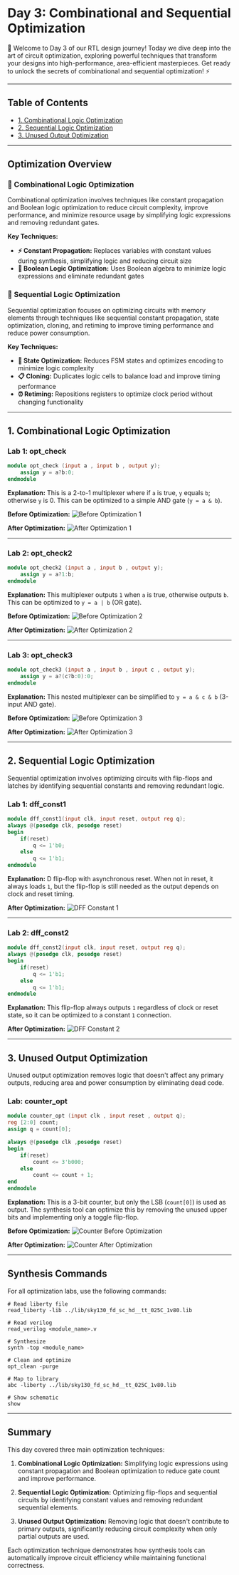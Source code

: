 # Day 3: Combinational and Sequential Optimization

🚀 Welcome to Day 3 of our RTL design journey! Today we dive deep into the art of circuit optimization, exploring powerful techniques that transform your designs into high-performance, area-efficient masterpieces. Get ready to unlock the secrets of combinational and sequential optimization! ⚡

---

## Table of Contents

- [1. Combinational Logic Optimization](#1-combinational-logic-optimization)
- [2. Sequential Logic Optimization](#2-sequential-logic-optimization)
- [3. Unused Output Optimization](#3-unused-output-optimization)

---

## Optimization Overview

### 🚀 Combinational Logic Optimization
Combinational optimization involves techniques like constant propagation and Boolean logic optimization to reduce circuit complexity, improve performance, and minimize resource usage by simplifying logic expressions and removing redundant gates.

**Key Techniques:**
- **⚡ Constant Propagation:** Replaces variables with constant values during synthesis, simplifying logic and reducing circuit size
- **🔧 Boolean Logic Optimization:** Uses Boolean algebra to minimize logic expressions and eliminate redundant gates

### 🎯 Sequential Logic Optimization
Sequential optimization focuses on optimizing circuits with memory elements through techniques like sequential constant propagation, state optimization, cloning, and retiming to improve timing performance and reduce power consumption.

**Key Techniques:**
- **🔄 State Optimization:** Reduces FSM states and optimizes encoding to minimize logic complexity
- **📋 Cloning:** Duplicates logic cells to balance load and improve timing performance
- **⏰ Retiming:** Repositions registers to optimize clock period without changing functionality

---

## 1. Combinational Logic Optimization

### Lab 1: opt_check

```verilog
module opt_check (input a , input b , output y);
	assign y = a?b:0;
endmodule
```

**Explanation:** This is a 2-to-1 multiplexer where if `a` is true, `y` equals `b`; otherwise `y` is 0. This can be optimized to a simple AND gate (`y = a & b`).

**Before Optimization:**
![Before Optimization 1](/home/anuj-loyare/RTL-TO-GDSII/Week1/Day3/images/Before_Optimization_1.png)

**After Optimization:**
![After Optimization 1](/home/anuj-loyare/RTL-TO-GDSII/Week1/Day3/images/After_Optimization_1.png)

---

### Lab 2: opt_check2

```verilog
module opt_check2 (input a , input b , output y);
	assign y = a?1:b;
endmodule
```

**Explanation:** This multiplexer outputs `1` when `a` is true, otherwise outputs `b`. This can be optimized to `y = a | b` (OR gate).

**Before Optimization:**
![Before Optimization 2](/home/anuj-loyare/RTL-TO-GDSII/Week1/Day3/images/Before_Optimization_2.png)

**After Optimization:**
![After Optimization 2](/home/anuj-loyare/RTL-TO-GDSII/Week1/Day3/images/After_Optimization_2.png)

---

### Lab 3: opt_check3

```verilog
module opt_check3 (input a , input b , input c , output y);
	assign y = a?(c?b:0):0;
endmodule
```

**Explanation:** This nested multiplexer can be simplified to `y = a & c & b` (3-input AND gate).

**Before Optimization:**
![Before Optimization 3](/home/anuj-loyare/RTL-TO-GDSII/Week1/Day3/images/Before_Optimization_3.png)

**After Optimization:**
![After Optimization 3](/home/anuj-loyare/RTL-TO-GDSII/Week1/Day3/images/After_Optimization_3.png)

---

## 2. Sequential Logic Optimization

Sequential optimization involves optimizing circuits with flip-flops and latches by identifying sequential constants and removing redundant logic.

### Lab 1: dff_const1

```verilog
module dff_const1(input clk, input reset, output reg q);
always @(posedge clk, posedge reset)
begin
	if(reset)
		q <= 1'b0;
	else
		q <= 1'b1;
endmodule
```

**Explanation:** D flip-flop with asynchronous reset. When not in reset, it always loads `1`, but the flip-flop is still needed as the output depends on clock and reset timing.

**After Optimization:**
![DFF Constant 1](/home/anuj-loyare/RTL-TO-GDSII/Week1/Day3/images/After_optimization_DFF_1.png)

---

### Lab 2: dff_const2

```verilog
module dff_const2(input clk, input reset, output reg q);
always @(posedge clk, posedge reset)
begin
	if(reset)
		q <= 1'b1;
	else
		q <= 1'b1;
endmodule
```

**Explanation:** This flip-flop always outputs `1` regardless of clock or reset state, so it can be optimized to a constant `1` connection.

**After Optimization:**
![DFF Constant 2](/home/anuj-loyare/RTL-TO-GDSII/Week1/Day3/images/DFF_2.png)

---

## 3. Unused Output Optimization

Unused output optimization removes logic that doesn't affect any primary outputs, reducing area and power consumption by eliminating dead code.

### Lab: counter_opt

```verilog
module counter_opt (input clk , input reset , output q);
reg [2:0] count;
assign q = count[0];

always @(posedge clk ,posedge reset)
begin
	if(reset)
		count <= 3'b000;
	else
		count <= count + 1;
end
endmodule
```

**Explanation:** This is a 3-bit counter, but only the LSB (`count[0]`) is used as output. The synthesis tool can optimize this by removing the unused upper bits and implementing only a toggle flip-flop.

**Before Optimization:**
![Counter Before Optimization](/home/anuj-loyare/RTL-TO-GDSII/Week1/Day3/images/counter_opt.png)

**After Optimization:**
![Counter After Optimization](/home/anuj-loyare/RTL-TO-GDSII/Week1/Day3/images/After_counter_opt.png)

---

## Synthesis Commands

For all optimization labs, use the following commands:

```shell
# Read liberty file
read_liberty -lib ../lib/sky130_fd_sc_hd__tt_025C_1v80.lib

# Read verilog
read_verilog <module_name>.v

# Synthesize
synth -top <module_name>

# Clean and optimize
opt_clean -purge

# Map to library
abc -liberty ../lib/sky130_fd_sc_hd__tt_025C_1v80.lib

# Show schematic
show
```

---

## Summary

This day covered three main optimization techniques:

1. **Combinational Logic Optimization:** Simplifying logic expressions using constant propagation and Boolean optimization to reduce gate count and improve performance.

2. **Sequential Logic Optimization:** Optimizing flip-flops and sequential circuits by identifying constant values and removing redundant sequential elements.

3. **Unused Output Optimization:** Removing logic that doesn't contribute to primary outputs, significantly reducing circuit complexity when only partial outputs are used.

Each optimization technique demonstrates how synthesis tools can automatically improve circuit efficiency while maintaining functional correctness.
